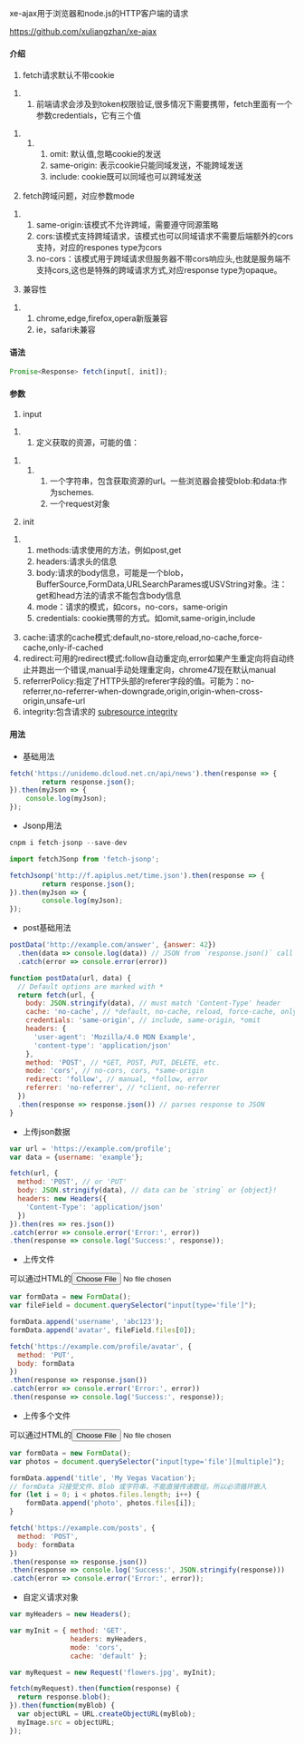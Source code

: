 xe-ajax用于浏览器和node.js的HTTP客户端的请求

<https://github.com/xuliangzhan/xe-ajax>

#### 介绍

1.  fetch请求默认不带cookie

<!---->

1.  1.  前端请求会涉及到token权限验证,很多情况下需要携带，fetch里面有一个参数credentials，它有三个值

<!---->

1.  1.  1.  omit: 默认值,忽略cookie的发送
        1.  same-origin: 表示cookie只能同域发送，不能跨域发送
        1.  include: cookie既可以同域也可以跨域发送

<!---->

2.  fetch跨域问题，对应参数mode

<!---->

1.  1.  same-origin:该模式不允许跨域，需要遵守同源策略
    1.  cors:该模式支持跨域请求，该模式也可以同域请求不需要后端额外的cors支持，对应的respones type为cors
    1.  no-cors：该模式用于跨域请求但服务器不带cors响应头,也就是服务端不支持cors,这也是特殊的跨域请求方式,对应response type为opaque。

<!---->

3.  兼容性

<!---->

1.  1.  chrome,edge,firefox,opera新版兼容
    1.  ie，safari未兼容

#### 语法    

```js
Promise<Response> fetch(input[, init]);
```

#### 参数

1.  input

<!---->

1.  1.  定义获取的资源，可能的值：

<!---->

1.  1.  1.  一个字符串，包含获取资源的url。一些浏览器会接受blob:和data:作为schemes.
        1.  一个request对象

<!---->

2.  init

<!---->

1.  1.  methods:请求使用的方法，例如post,get
    1.  headers:请求头的信息
    1.  body:请求的body信息，可能是一个blob，BufferSource,FormData,URLSearchParames或USVString对象。注：get和head方法的请求不能包含body信息
    1.  mode：请求的模式，如cors，no-cors，same-origin
    1.  credentials: cookie携带的方式。如omit,same-origin,include

<!---->

3.  cache:请求的cache模式:default,no-store,reload,no-cache,force-cache,only-if-cached
3.  redirect:可用的redirect模式:follow自动重定向,error如果产生重定向将自动终止并跑出一个错误,manual手动处理重定向，chrome47现在默认manual
3.  referrerPolicy:指定了HTTP头部的referer字段的值。可能为：no-referrer,no-referrer-when-downgrade,origin,origin-when-cross-origin,unsafe-url
3.  integrity:包含请求的 [subresource integrity](https://developer.mozilla.org/en-US/docs/Web/Security/Subresource_Integrity)

#### 用法

-   基础用法

```js
fetch('https://unidemo.dcloud.net.cn/api/news').then(response => {
		return response.json();
}).then(myJson => {
    console.log(myJson);
});
```

-   Jsonp用法

```js
cnpm i fetch-jsonp --save-dev

import fetchJSonp from 'fetch-jsonp';

fetchJsonp('http://f.apiplus.net/time.json').then(response => {
		return response.json();
}).then(myJson => {
		console.log(myJson);
});
```

-   post基础用法

```js
postData('http://example.com/answer', {answer: 42})
  .then(data => console.log(data)) // JSON from `response.json()` call
  .catch(error => console.error(error))

function postData(url, data) {
  // Default options are marked with *
  return fetch(url, {
    body: JSON.stringify(data), // must match 'Content-Type' header
    cache: 'no-cache', // *default, no-cache, reload, force-cache, only-if-cached
    credentials: 'same-origin', // include, same-origin, *omit
    headers: {
      'user-agent': 'Mozilla/4.0 MDN Example',
      'content-type': 'application/json'
    },
    method: 'POST', // *GET, POST, PUT, DELETE, etc.
    mode: 'cors', // no-cors, cors, *same-origin
    redirect: 'follow', // manual, *follow, error
    referrer: 'no-referrer', // *client, no-referrer
  })
  .then(response => response.json()) // parses response to JSON
}
```

-   上传json数据

```js
var url = 'https://example.com/profile';
var data = {username: 'example'};

fetch(url, {
  method: 'POST', // or 'PUT'
  body: JSON.stringify(data), // data can be `string` or {object}!
  headers: new Headers({
    'Content-Type': 'application/json'
  })
}).then(res => res.json())
.catch(error => console.error('Error:', error))
.then(response => console.log('Success:', response));
```

-   上传文件

可以通过HTML的<input type='file' />

```js
var formData = new FormData();
var fileField = document.querySelector("input[type='file']");

formData.append('username', 'abc123');
formData.append('avatar', fileField.files[0]);

fetch('https://example.com/profile/avatar', {
  method: 'PUT',
  body: formData
})
.then(response => response.json())
.catch(error => console.error('Error:', error))
.then(response => console.log('Success:', response));
```

-   上传多个文件

可以通过HTML的<input type='file' mutiple />

```js
var formData = new FormData();
var photos = document.querySelector("input[type='file'][multiple]");

formData.append('title', 'My Vegas Vacation');
// formData 只接受文件、Blob 或字符串，不能直接传递数组，所以必须循环嵌入
for (let i = 0; i < photos.files.length; i++) {
    formData.append('photo', photos.files[i]);
}

fetch('https://example.com/posts', {
  method: 'POST',
  body: formData
})
.then(response => response.json())
.then(response => console.log('Success:', JSON.stringify(response)))
.catch(error => console.error('Error:', error));
```

-   自定义请求对象

```js
var myHeaders = new Headers();

var myInit = { method: 'GET',
               headers: myHeaders,
               mode: 'cors',
               cache: 'default' };

var myRequest = new Request('flowers.jpg', myInit);

fetch(myRequest).then(function(response) {
  return response.blob();
}).then(function(myBlob) {
  var objectURL = URL.createObjectURL(myBlob);
  myImage.src = objectURL;
});
```